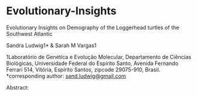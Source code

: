 # Evolutionary-Insights

Evolutionary Insights on Demography of the Loggerhead turtles of the Southwest Atlantic

Sandra Ludwig1* & Sarah M Vargas1

1Laboratório de Genética e Evolução Molecular, Departamento de Ciências Biológicas, Universidade Federal do Espírito Santo, Avenida Fernando Ferrari 514, Vitória, Espírito Santos, zipcode 29075-910, Brasil. *corresponding author: sand.ludwig@gmail.com

Abstract:

